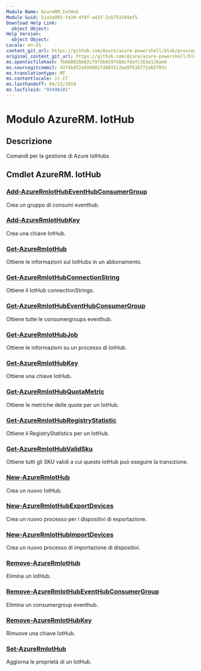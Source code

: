 ```yaml
---
Module Name: AzureRM.IotHub
Module Guid: 51a3a993-fe39-4f8f-a437-2cb751584af5
Download Help Link:
  object Object: 
Help Version:
  object Object: 
Locale: en-US
content_git_url: https://github.com/Azure/azure-powershell/blob/preview/src/ResourceManager/IotHub/Commands.IotHub/help/AzureRM.IotHub.md
original_content_git_url: https://github.com/Azure/azure-powershell/blob/preview/src/ResourceManager/IotHub/Commands.IotHub/help/AzureRM.IotHub.md
ms.openlocfilehash: 7b68802bb82cf97db0397d8dcfdafc163e126ae6
ms.sourcegitcommit: 43f4bdf2a59dd82fd881512aa9761bf72eb5703c
ms.translationtype: MT
ms.contentlocale: it-IT
ms.lasthandoff: 04/23/2019
ms.locfileid: "93490181"
---
```

# Modulo AzureRM. IotHub
## Descrizione
Comandi per la gestione di Azure IotHubs

## Cmdlet AzureRM. IotHub
### [Add-AzureRmIotHubEventHubConsumerGroup](Add-AzureRmIotHubEventHubConsumerGroup.md)
Crea un gruppo di consumi eventhub.

### [Add-AzureRmIotHubKey](Add-AzureRmIotHubKey.md)
Crea una chiave IotHub.

### [Get-AzureRmIotHub](Get-AzureRmIotHub.md)
Ottiene le informazioni sul IotHubs in un abbonamento.

### [Get-AzureRmIotHubConnectionString](Get-AzureRmIotHubConnectionString.md)
Ottiene il IotHub connectionStrings.

### [Get-AzureRmIotHubEventHubConsumerGroup](Get-AzureRmIotHubEventHubConsumerGroup.md)
Ottiene tutte le consumergroups eventhub.

### [Get-AzureRmIotHubJob](Get-AzureRmIotHubJob.md)
Ottiene le informazioni su un processo di IotHub.

### [Get-AzureRmIotHubKey](Get-AzureRmIotHubKey.md)
Ottiene una chiave IotHub.

### [Get-AzureRmIotHubQuotaMetric](Get-AzureRmIotHubQuotaMetric.md)
Ottiene le metriche delle quote per un IotHub.

### [Get-AzureRmIotHubRegistryStatistic](Get-AzureRmIotHubRegistryStatistic.md)
Ottiene il RegistryStatistics per un IotHub.

### [Get-AzureRmIotHubValidSku](Get-AzureRmIotHubValidSku.md)
Ottiene tutti gli SKU validi a cui questo IotHub può eseguire la transizione.

### [New-AzureRmIotHub](New-AzureRmIotHub.md)
Crea un nuovo IotHub.

### [New-AzureRmIotHubExportDevices](New-AzureRmIotHubExportDevices.md)
Crea un nuovo processo per i dispositivi di esportazione.

### [New-AzureRmIotHubImportDevices](New-AzureRmIotHubImportDevices.md)
Crea un nuovo processo di importazione di dispositivi.

### [Remove-AzureRmIotHub](Remove-AzureRmIotHub.md)
Elimina un IotHub.

### [Remove-AzureRmIotHubEventHubConsumerGroup](Remove-AzureRmIotHubEventHubConsumerGroup.md)
Elimina un consumergroup eventhub.

### [Remove-AzureRmIotHubKey](Remove-AzureRmIotHubKey.md)
Rimuove una chiave IotHub.

### [Set-AzureRmIotHub](Set-AzureRmIotHub.md)
Aggiorna le proprietà di un IotHub.

